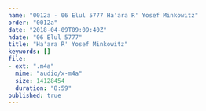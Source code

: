 ```yaml
---
name: "0012a - 06 Elul 5777 Ha'ara R' Yosef Minkowitz"
order: "0012a"
date: "2018-04-09T09:09:40Z"
hdate: "06 Elul 5777"
title: "Ha'ara R' Yosef Minkowitz"
keywords: []
file:
- ext: ".m4a"
  mime: "audio/x-m4a"
  size: 14128454
  duration: "8:59"
published: true
---
```


